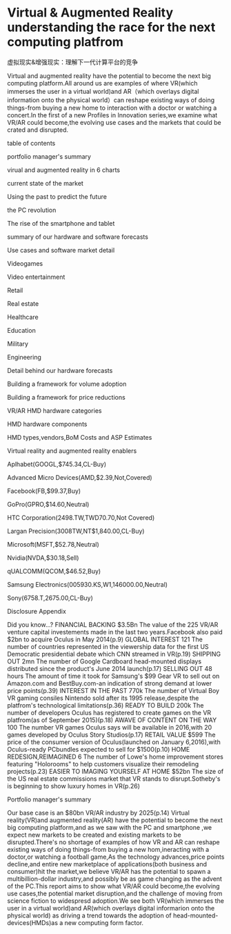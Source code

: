 # Virtual & Augmented Reality understanding the race for the next computing platfrom
虚拟现实&增强现实：理解下一代计算平台的竞争

Virtual and augmented reality have the potential to become the next big computing platform.All around us are examples of where VR(which immerses the user in a virtual world)and AR（which overlays digital information onto the physical world）can reshape existing ways of doing things-from buying a new home to interaction with a doctor or watching a concert.In the first of a new Profiles in Innovation series,we examine what VR/AR could become,the evolving use cases and the markets that could be crated and disrupted.

table of contents

portfolio manager's summary

virual and augmented reality in 6 charts

current state of the market

Using the past to predict the future

the PC revolution

The rise of the smartphone and tablet

summary of our hardware and software forecasts

Use cases and software market detail

Videogames

Video entertainment

Retail

Real estate

Healthcare

Education

Military

Engineering

Detail behind our hardware forecasts

Building a framework for volume adoption

Building a framework for price reductions

VR/AR HMD hardware categories

HMD hardware components

HMD types,vendors,BoM Costs and ASP Estimates

Virtual reality and augmented reality enablers

Aplhabet(GOOGL,$745.34,CL-Buy)

Advanced Micro Devices(AMD,$2.39,Not,Covered)

Facebook(FB,$99.37,Buy)

GoPro(GPRO,$14.60,Neutral)

HTC Corporation(2498.TW,TWD70.70,Not Covered)

Largan Precision(3008TW,NT$1,840.00,CL-Buy)

Microsoft(MSFT,$52.78,Neutral)

Nvidia(NVDA,$30.18,Sell)

qUALCOMM(QCOM,$46.52,Buy)

Samsung Electronics(005930.KS,W1,146000.00,Neutral)

Sony(6758.T,2675.00,CL-Buy)

Disclosure Appendix

Did you know...?
FINANCIAL BACKING
$3.5Bn The value of the 225 VR/AR venture capital investements made in the last two years.Facebook also paid $2bn to acquire Oculus in May 2014(p.9)
GLOBAL INTEREST
121 The number of countries represented in the viewership data for the first US Democratic presidential debate which CNN streamed in VR(p.19)
SHIPPING OUT
2mn The number of Google Cardboard head-mounted displays distributed since the product's June 2014 launch(p.17)
SELLING OUT
48 hours The amount of time it took for Samsung's $99 Gear VR to sell out on Amazon.com and BestBuy.com-an indication of strong demand at lower price points(p.39)
INTEREST IN THE PAST
770k The number of Virtual Boy VR gaming consiles Nintendo sold after its 1995 release,despite the platfrom's technological limitations(p.36)
READY TO BUILD
200k The number of developers Oculus has registered to create games on the VR platfrom(as of September 2015)(p.18)
AWAVE OF CONTENT ON THE WAY
100 The number VR games Oculus says will be available in 2016,with 20 games developed by Oculus Story Studios(p.17)
RETAIL VALUE
$599 The price of the consumer version of Oculus(launched on January 6,2016),with Oculus-ready PCbundles expected to sell for $1500(p.10)
HOME REDESIGN,REIMAGINED
6 The number of Lowe's home improvement stores featuring "Holorooms" to help customers visualize their remodeling projects(p.23)
EASIER TO IMAGING YOURSELF AT HOME
$52bn The size of the US real estate commissions market that VR stands to disrupt.Sotheby's is beginning to show luxury homes in VR(p.26)

Portfolio manager's summary

Our base case is an $80bn VR/AR industry by 2025(p.14)
Virtual reality(VR)and augmented reality(AR) have the potential to become the next big computing platform,and as we saw with the PC and smartphone ,we expect new markets to be created and existing markets to be disrupted.There's no shortage of examples of how VR and AR can reshape existing ways of doing things-from buying a new hom,ineracting with a doctor,or watching a football game,As the technology advances,price points decline,and entire new marketplace of applications(both business and consumer)hit the market,we believe VR/AR has the potential to spawn a multibillion-dollar industry,and possibly be as game changing as the advent of the PC.This report aims to show what VR/AR could become,the evolving use cases,the potential market disruption,and the challenge of moving from science fiction to widespresd adoption.We see both VR(which immerses the user in a virtual world)and AR(which overlays digital informarion onto the physical world) as driving a trend towards the adoption of head-mounted-devices(HMDs)as a new computing form factor.
